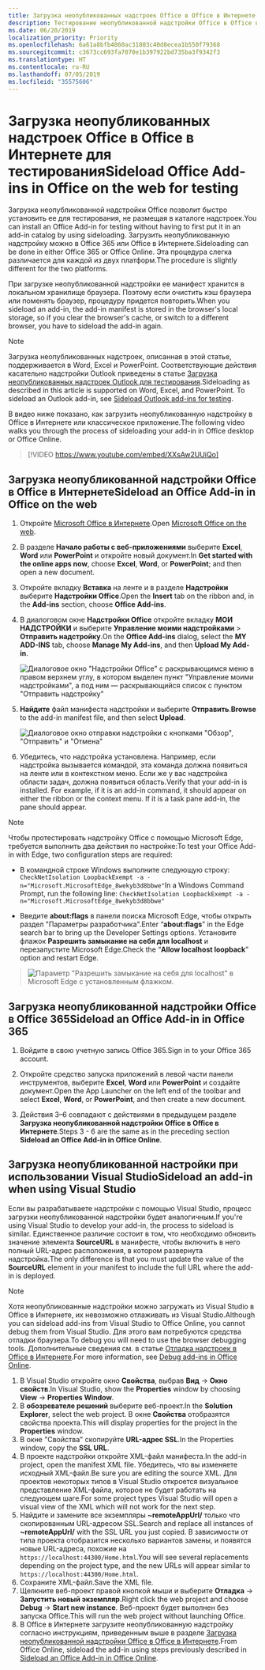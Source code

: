 ```yaml
---
title: Загрузка неопубликованных надстроек Office в Office в Интернете для тестирования
description: Тестирование неопубликованной надстройки Office в Office в Интернете путем ее загрузки
ms.date: 06/20/2019
localization_priority: Priority
ms.openlocfilehash: 6a61a8bfb4860ac31803c40d8ecea1b550f79368
ms.sourcegitcommit: c3673cc693fa7070e1b397922bd735ba3f9342f3
ms.translationtype: HT
ms.contentlocale: ru-RU
ms.lasthandoff: 07/05/2019
ms.locfileid: "35575606"
---
```

# <a name="sideload-office-add-ins-in-office-on-the-web-for-testing"></a><span data-ttu-id="dafb7-103">Загрузка неопубликованных надстроек Office в Office в Интернете для тестирования</span><span class="sxs-lookup"><span data-stu-id="dafb7-103">Sideload Office Add-ins in Office on the web for testing</span></span>

<span data-ttu-id="dafb7-104">Загрузка неопубликованной надстройки Office позволит быстро установить ее для тестирования, не размещая в каталоге надстроек.</span><span class="sxs-lookup"><span data-stu-id="dafb7-104">You can install an Office Add-in for testing without having to first put it in an add-in catalog by using sideloading.</span></span> <span data-ttu-id="dafb7-105">Загрузить неопубликованную надстройку можно в Office 365 или Office в Интернете.</span><span class="sxs-lookup"><span data-stu-id="dafb7-105">Sideloading can be done in either Office 365 or Office Online.</span></span> <span data-ttu-id="dafb7-106">Эта процедура слегка различается для каждой из двух платформ.</span><span class="sxs-lookup"><span data-stu-id="dafb7-106">The procedure is slightly different for the two platforms.</span></span> 

<span data-ttu-id="dafb7-107">При загрузке неопубликованной надстройки ее манифест хранится в локальном хранилище браузера. Поэтому если очистить кэш браузера или поменять браузер, процедуру придется повторить.</span><span class="sxs-lookup"><span data-stu-id="dafb7-107">When you sideload an add-in, the add-in manifest is stored in the browser's local storage, so if you clear the browser's cache, or switch to a different browser, you have to sideload the add-in again.</span></span>


> [!NOTE]
> <span data-ttu-id="dafb7-p102">Загрузка неопубликованных надстроек, описанная в этой статье, поддерживается в Word, Excel и PowerPoint. Соответствующие действия касательно надстройки Outlook приведены в статье [Загрузка неопубликованных надстроек Outlook для тестирования](/outlook/add-ins/sideload-outlook-add-ins-for-testing).</span><span class="sxs-lookup"><span data-stu-id="dafb7-p102">Sideloading as described in this article is supported on Word, Excel, and PowerPoint. To sideload an Outlook add-in, see [Sideload Outlook add-ins for testing](/outlook/add-ins/sideload-outlook-add-ins-for-testing).</span></span>

<span data-ttu-id="dafb7-110">В видео ниже показано, как загрузить неопубликованную надстройку в Office в Интернете или классическое приложение.</span><span class="sxs-lookup"><span data-stu-id="dafb7-110">The following video walks you through the process of sideloading your add-in in Office desktop or Office Online.</span></span>


> [!VIDEO https://www.youtube.com/embed/XXsAw2UUiQo]

## <a name="sideload-an-office-add-in-in-office-on-the-web"></a><span data-ttu-id="dafb7-111">Загрузка неопубликованной надстройки Office в Office в Интернете</span><span class="sxs-lookup"><span data-stu-id="dafb7-111">Sideload an Office Add-in in Office on the web</span></span>

1. <span data-ttu-id="dafb7-112">Откройте [Microsoft Office в Интернете](https://office.live.com/).</span><span class="sxs-lookup"><span data-stu-id="dafb7-112">Open [Microsoft Office on the web](https://office.live.com/).</span></span>
    
2. <span data-ttu-id="dafb7-113">В разделе  **Начало работы с веб-приложениями** выберите **Excel**,  **Word** или **PowerPoint** и откройте новый документ.</span><span class="sxs-lookup"><span data-stu-id="dafb7-113">In  **Get started with the online apps now**, choose  **Excel**,  **Word**, or  **PowerPoint**; and then open a new document.</span></span>
    
3. <span data-ttu-id="dafb7-114">Откройте вкладку  **Вставка** на ленте и в разделе **Надстройки** выберите **Надстройки Office**.</span><span class="sxs-lookup"><span data-stu-id="dafb7-114">Open the  **Insert** tab on the ribbon and, in the **Add-ins** section, choose **Office Add-ins**.</span></span>
    
4. <span data-ttu-id="dafb7-115">В диалоговом окне **Надстройки Office** откройте вкладку **МОИ НАДСТРОЙКИ** и выберите **Управление моими надстройками** > **Отправить надстройку**.</span><span class="sxs-lookup"><span data-stu-id="dafb7-115">On the  **Office Add-ins** dialog, select the **MY ADD-INS** tab, choose **Manage My Add-ins**, and then  **Upload My Add-in**.</span></span>
    
    ![Диалоговое окно "Надстройки Office" с раскрывающимся меню в правом верхнем углу, в котором выделен пункт "Управление моими надстройками", а под ним — раскрывающийся список с пунктом "Отправить надстройку"](../images/office-add-ins-my-account.png)

5.  <span data-ttu-id="dafb7-117">**Найдите** файл манифеста надстройки и выберите **Отправить**.</span><span class="sxs-lookup"><span data-stu-id="dafb7-117">**Browse** to the add-in manifest file, and then select **Upload**.</span></span>
    
    ![Диалоговое окно отправки надстройки с кнопками "Обзор", "Отправить" и "Отмена"](../images/upload-add-in.png)

6. <span data-ttu-id="dafb7-p103">Убедитесь, что надстройка установлена. Например, если надстройка вызывается командой, эта команда должна появиться на ленте или в контекстном меню. Если же у вас надстройка области задач, должна появиться область.</span><span class="sxs-lookup"><span data-stu-id="dafb7-p103">Verify that your add-in is installed. For example, if it is an add-in command, it should appear on either the ribbon or the context menu. If it is a task pane add-in, the pane should appear.</span></span>

> [!NOTE]
><span data-ttu-id="dafb7-122">Чтобы протестировать надстройку Office с помощью Microsoft Edge, требуется выполнить два действия по настройке:</span><span class="sxs-lookup"><span data-stu-id="dafb7-122">To test your Office Add-in with Edge, two configuration steps are required:</span></span> 
>
> - <span data-ttu-id="dafb7-123">В командной строке Windows выполните следующую строку: `CheckNetIsolation LoopbackExempt -a -n="Microsoft.MicrosoftEdge_8wekyb3d8bbwe"`</span><span class="sxs-lookup"><span data-stu-id="dafb7-123">In a Windows Command Prompt, run the following line: `CheckNetIsolation LoopbackExempt -a -n="Microsoft.MicrosoftEdge_8wekyb3d8bbwe"`</span></span>
>
> - <span data-ttu-id="dafb7-124">Введите **about:flags** в панели поиска Microsoft Edge, чтобы открыть раздел "Параметры разработчика".</span><span class="sxs-lookup"><span data-stu-id="dafb7-124">Enter “**about:flags**” in the Edge search bar to bring up the Developer Settings options.</span></span>  <span data-ttu-id="dafb7-125">Установите флажок **Разрешить замыкание на себя для localhost** и перезапустите Microsoft Edge.</span><span class="sxs-lookup"><span data-stu-id="dafb7-125">Check the “**Allow localhost loopback**” option and restart Edge.</span></span>

>    ![Параметр "Разрешить замыкание на себя для localhost" в Microsoft Edge с установленным флажком.](../images/allow-localhost-loopback.png)


## <a name="sideload-an-office-add-in-in-office-365"></a><span data-ttu-id="dafb7-127">Загрузка неопубликованной надстройки Office в Office 365</span><span class="sxs-lookup"><span data-stu-id="dafb7-127">Sideload an Office Add-in in Office 365</span></span>

1. <span data-ttu-id="dafb7-128">Войдите в свою учетную запись Office 365.</span><span class="sxs-lookup"><span data-stu-id="dafb7-128">Sign in to your Office 365 account.</span></span>
    
2. <span data-ttu-id="dafb7-129">Откройте средство запуска приложений в левой части панели инструментов, выберите **Excel**, **Word** или **PowerPoint** и создайте документ.</span><span class="sxs-lookup"><span data-stu-id="dafb7-129">Open the App Launcher on the left end of the toolbar and select  **Excel**,  **Word**, or  **PowerPoint**, and then create a new document.</span></span>
    
3. <span data-ttu-id="dafb7-130">Действия 3–6 совпадают с действиями в предыдущем разделе **Загрузка неопубликованной надстройки Office в Office в Интернете**.</span><span class="sxs-lookup"><span data-stu-id="dafb7-130">Steps 3 - 6 are the same as in the preceding section **Sideload an Office Add-in in Office Online**.</span></span>


## <a name="sideload-an-add-in-when-using-visual-studio"></a><span data-ttu-id="dafb7-131">Загрузка неопубликованной настройки при использовании Visual Studio</span><span class="sxs-lookup"><span data-stu-id="dafb7-131">Sideload an add-in when using Visual Studio</span></span>

<span data-ttu-id="dafb7-132">Если вы разрабатываете надстройки с помощью Visual Studio, процесс загрузки неопубликованной надстройки будет аналогичным.</span><span class="sxs-lookup"><span data-stu-id="dafb7-132">If you're using Visual Studio to develop your add-in, the process to sideload is similar.</span></span> <span data-ttu-id="dafb7-133">Единственное различие состоит в том, что необходимо обновить значение элемента **SourceURL** в манифесте, чтобы включить в него полный URL-адрес расположения, в котором развернута надстройка.</span><span class="sxs-lookup"><span data-stu-id="dafb7-133">The only difference is that you must update the value of the **SourceURL** element in your manifest to include the full URL where the add-in is deployed.</span></span>

> [!NOTE]
> <span data-ttu-id="dafb7-134">Хотя неопубликованные надстройки можно загружать из Visual Studio в Office в Интернете, их невозможно отлаживать из Visual Studio.</span><span class="sxs-lookup"><span data-stu-id="dafb7-134">Although you can sideload add-ins from Visual Studio to Office Online, you cannot debug them from Visual Studio.</span></span> <span data-ttu-id="dafb7-135">Для этого вам потребуются средства отладки браузера.</span><span class="sxs-lookup"><span data-stu-id="dafb7-135">To debug you will need to use the browser debugging tools.</span></span> <span data-ttu-id="dafb7-136">Дополнительные сведения см. в статье [Отладка надстроек в Office в Интернете](debug-add-ins-in-office-online.md).</span><span class="sxs-lookup"><span data-stu-id="dafb7-136">For more information, see [Debug add-ins in Office Online](debug-add-ins-in-office-online.md).</span></span>

1. <span data-ttu-id="dafb7-137">В Visual Studio откройте окно **Свойства**, выбрав **Вид** -> **Окно свойств**.</span><span class="sxs-lookup"><span data-stu-id="dafb7-137">In Visual Studio, show the **Properties** window by choosing **View** -> **Properties Window**.</span></span>
2. <span data-ttu-id="dafb7-138">В **обозревателе решений** выберите веб-проект.</span><span class="sxs-lookup"><span data-stu-id="dafb7-138">In the **Solution Explorer**, select the web project.</span></span> <span data-ttu-id="dafb7-139">В окне **Свойства** отобразятся свойства проекта.</span><span class="sxs-lookup"><span data-stu-id="dafb7-139">This will display properties for the project in the **Properties** window.</span></span>
3. <span data-ttu-id="dafb7-140">В окне "Свойства" скопируйте **URL-адрес SSL**.</span><span class="sxs-lookup"><span data-stu-id="dafb7-140">In the Properties window, copy the **SSL URL**.</span></span>
4. <span data-ttu-id="dafb7-141">В проекте надстройки откройте XML-файл манифеста.</span><span class="sxs-lookup"><span data-stu-id="dafb7-141">In the add-in project, open the manifest XML file.</span></span> <span data-ttu-id="dafb7-142">Убедитесь, что вы изменяете исходный XML-файл.</span><span class="sxs-lookup"><span data-stu-id="dafb7-142">Be sure you are editing the source XML.</span></span> <span data-ttu-id="dafb7-143">Для проектов некоторых типов в Visual Studio откроется визуальное представление XML-файла, которое не будет работать на следующем шаге.</span><span class="sxs-lookup"><span data-stu-id="dafb7-143">For some project types Visual Studio will open a visual view of the XML which will not work for the next step.</span></span>
5. <span data-ttu-id="dafb7-144">Найдите и замените все экземпляры **~remoteAppUrl/** только что скопированным URL-адресом SSL.</span><span class="sxs-lookup"><span data-stu-id="dafb7-144">Search and replace all instances of **~remoteAppUrl/** with the SSL URL you just copied.</span></span> <span data-ttu-id="dafb7-145">В зависимости от типа проекта отобразится несколько вариантов замены, и появятся новые URL-адреса, похожие на `https://localhost:44300/Home.html`.</span><span class="sxs-lookup"><span data-stu-id="dafb7-145">You will see several replacements depending on the project type, and the new URLs will appear similar to `https://localhost:44300/Home.html`.</span></span>
6. <span data-ttu-id="dafb7-146">Сохраните XML-файл.</span><span class="sxs-lookup"><span data-stu-id="dafb7-146">Save the XML file.</span></span>
7. <span data-ttu-id="dafb7-147">Щелкните веб-проект правой кнопкой мыши и выберите **Отладка** -> **Запустить новый экземпляр**.</span><span class="sxs-lookup"><span data-stu-id="dafb7-147">Right click the web project and choose **Debug** -> **Start new instance**.</span></span> <span data-ttu-id="dafb7-148">Веб-проект будет выполнен без запуска Office.</span><span class="sxs-lookup"><span data-stu-id="dafb7-148">This will run the web project without launching Office.</span></span>
8. <span data-ttu-id="dafb7-149">В Office в Интернете загрузите неопубликованную надстройку согласно инструкциям, приведенным выше в разделе [Загрузка неопубликованной надстройки Office в Office в Интернете](#sideload-an-office-add-in-in-office-on-the-web).</span><span class="sxs-lookup"><span data-stu-id="dafb7-149">From Office Online, sideload the add-in using steps previously described in [Sideload an Office Add-in in Office Online](#sideload-an-office-add-in-in-office-on-the-web).</span></span>
